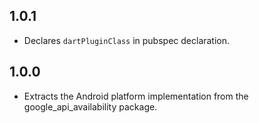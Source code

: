 ## 1.0.1

* Declares `dartPluginClass` in pubspec declaration.

## 1.0.0

* Extracts the Android platform implementation from the google_api_availability package.
